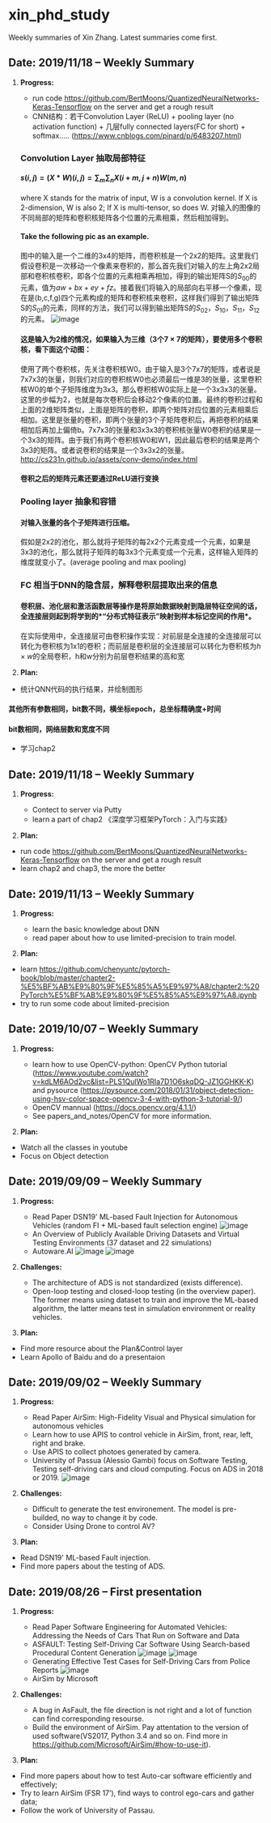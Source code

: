 # xin_phd_study
Weekly summaries of Xin Zhang. Latest summaries come first.

## Date: 2019/11/18 – Weekly Summary

1. **Progress:**
	* run code https://github.com/BertMoons/QuantizedNeuralNetworks-Keras-Tensorflow on the server and get a rough result
	* CNN结构：若干Convolution Layer (ReLU) + pooling layer (no activation function) + 几层fully connected layers(FC for short) + softmax..... (https://www.cnblogs.com/pinard/p/6483207.html)
	### Convolution Layer 抽取局部特征
	#### $s(i,j) = (X*W)(i,j) = \sum_m \sum_n X(i+m,j+n)W(m,n)$
	where X stands for the matrix of input, W is a convolution kernel. If X is 2-dimension, W is also 2; If X is multi-tensor, so does W. 对输入的图像的不同局部的矩阵和卷积核矩阵各个位置的元素相乘，然后相加得到。
	#### Take the following pic as an example. 
	图中的输入是一个二维的3x4的矩阵，而卷积核是一个2x2的矩阵。这里我们假设卷积是一次移动一个像素来卷积的，那么首先我们对输入的左上角2x2局部和卷积核卷积，即各个位置的元素相乘再相加，得到的输出矩阵S的$S_{00}$的元素，值为$aw+bx+ey+fz$。接着我们将输入的局部向右平移一个像素，现在是(b,c,f,g)四个元素构成的矩阵和卷积核来卷积，这样我们得到了输出矩阵S的$S_{01}$的元素，同样的方法，我们可以得到输出矩阵S的$S_{02}$，$S_{10}$，$S_{11}$，$S_{12}$的元素。
	![image](https://github.com/quz105/xin_phd_study/blob/master/images/ck.png)
	#### 这是输入为2维的情况，如果输入为三维（3个$7\times 7$的矩阵），要使用多个卷积核，看下面这个动图：
	使用了两个卷积核，先关注卷积核W0。由于输入是3个7x7的矩阵，或者说是7x7x3的张量，则我们对应的卷积核W0也必须最后一维是3的张量，这里卷积核W0的单个子矩阵维度为3x3。那么卷积核W0实际上是一个3x3x3的张量。这里的步幅为2，也就是每次卷积后会移动2个像素的位置。最终的卷积过程和上面的2维矩阵类似，上面是矩阵的卷积，即两个矩阵对应位置的元素相乘后相加。这里是张量的卷积，即两个张量的3个子矩阵卷积后，再把卷积的结果相加后再加上偏倚b。7x7x3的张量和3x3x3的卷积核张量W0卷积的结果是一个3x3的矩阵。由于我们有两个卷积核W0和W1，因此最后卷积的结果是两个3x3的矩阵。或者说卷积的结果是一个3x3x2的张量。
	http://cs231n.github.io/assets/conv-demo/index.html
	#### 卷积之后的矩阵元素还要通过ReLU进行变换
	### Pooling layer 抽象和容错
	#### 对输入张量的各个子矩阵进行压缩。
	假如是2x2的池化，那么就将子矩阵的每2x2个元素变成一个元素，如果是3x3的池化，那么就将子矩阵的每3x3个元素变成一个元素，这样输入矩阵的维度就变小了。(average pooling and max pooling)
	### FC 相当于DNN的隐含层，解释卷积层提取出来的信息
	#### 卷积层、池化层和激活函数层等操作是将原始数据映射到隐层特征空间的话，全连接层则起到将学到的*“分布式特征表示”映射到样本标记空间的作用*。
	在实际使用中，全连接层可由卷积操作实现：对前层是全连接的全连接层可以转化为卷积核为1x1的卷积；而前层是卷积层的全连接层可以转化为卷积核为$h\times w$的全局卷积，h和w分别为前层卷积结果的高和宽


2. **Plan:**
  * 统计QNN代码的执行结果，并绘制图形
  #### 其他所有参数相同，bit数不同，横坐标epoch，总坐标精确度+时间
  #### bit数相同，网络层数和宽度不同
  * 学习chap2

## Date: 2019/11/18 – Weekly Summary

1. **Progress:**
	* Contect to server via Putty
	* learn a part of chap2 《深度学习框架PyTorch：入门与实践》
	
2. **Plan:**
  * run code https://github.com/BertMoons/QuantizedNeuralNetworks-Keras-Tensorflow on the server and get a rough result
  * learn chap2 and chap3, the more the better

## Date: 2019/11/13 – Weekly Summary

1. **Progress:**
	* learn the basic knowledge about DNN 
	* read paper about how to use limited-precision to train model.

2. **Plan:**
  * learn https://github.com/chenyuntc/pytorch-book/blob/master/chapter2-%E5%BF%AB%E9%80%9F%E5%85%A5%E9%97%A8/chapter2:%20PyTorch%E5%BF%AB%E9%80%9F%E5%85%A5%E9%97%A8.ipynb
  * try to run some code about limited-precision

## Date: 2019/10/07 – Weekly Summary

1. **Progress:**
	* learn how to use OpenCV-python: OpenCV Python tutorial (https://www.youtube.com/watch?v=kdLM6AOd2vc&list=PLS1QulWo1RIa7D1O6skqDQ-JZ1GGHKK-K) and pysource (https://pysource.com/2018/01/31/object-detection-using-hsv-color-space-opencv-3-4-with-python-3-tutorial-9/)
	* OpenCV mannual (https://docs.opencv.org/4.1.1/)
	* See papers_and_notes/OpenCV for more information.

2. **Plan:**
  * Watch all the classes in youtube
  * Focus on Object detection

## Date: 2019/09/09 – Weekly Summary

1. **Progress:**
	* Read Paper DSN19' ML-based Fault Injection for Autonomous Vehicles (random FI + ML-based fault selection engine)
	![image](https://github.com/quz105/xin_phd_study/blob/master/images/ADSArchitecture.png)
	* An Overview of Publicly Available Driving Datasets and Virtual Testing Environments (37 dataset and 22 simulations)
	* Autoware.AI
	![image](https://github.com/quz105/xin_phd_study/blob/master/images/autowave.ai1.png)
	![image](https://github.com/quz105/xin_phd_study/blob/master/images/autowave.ai2.png)
	
2. **Challenges:**
	* The architecture of ADS is not standardized (exists difference).
	* Open-loop testing and closed-loop testing (in the overview paper). The former means using dataset to train and improve the ML-based algorithm, the latter means test in simulation environment or reality vehicles.
	


3. **Plan:**
  * Find more resource about the Plan&Control layer
  * Learn Apollo of Baidu and do a presentaion


## Date: 2019/09/02 – Weekly Summary

1. **Progress:**
	* Read Paper AirSim: High-Fidelity Visual and Physical simulation for autonomous vehicles
	* Learn how to use APIS to control vehicle in AirSim, front, rear, left, right and brake.
	* Use APIS to collect photoes generated by camera.
	* University of Passua (Alessio Gambi) focus on Software Testing, Testing self-driving cars and cloud computing. Focus on ADS in 2018 or 2019.
	![image](https://github.com/quz105/xin_phd_study/blob/master/images/UP%20work.png)
	
	
2. **Challenges:**
	* Difficult to generate the test environement. The model is pre-builded, no way to change it by code.
	* Consider Using Drone to control AV? 


3. **Plan:**
  * Read DSN19' ML-based Fault injection.
  * Find more papers about the testing of ADS.

## Date: 2019/08/26 – First presentation

1. **Progress:**
	* Read Paper Software Engineering for Automated Vehicles: Addressing the Needs of Cars That Run on Software and Data
	* ASFAULT: Testing Self-Driving Car Software Using Search-based Procedural Content Generation
	![image](https://github.com/quz105/xin_phd_study/blob/master/images/AsFault.jpg)
	![image](https://github.com/quz105/xin_phd_study/blob/master/images/genroad.jpg)
	* Generating Effective Test Cases for Self-Driving Cars from Police Reports
	![image](https://github.com/quz105/xin_phd_study/blob/master/images/AC3R.jpg)
	* AirSim by Microsoft
	
	
2. **Challenges:**
	* A bug in AsFault, the file direction is not right and a lot of function can find corresponding resourse.
	* Build the environment of AirSim. Pay attentation to the version of used software(VS2017, Python 3.4 and so on. Find more in https://github.com/Microsoft/AirSim/#how-to-use-it).


3. **Plan:**
  * Find more papers about how to test Auto-car software efficiently and effectively;
  * Try to learn AirSim (FSR 17’), find ways to control ego-cars and gather data;
  * Follow the work of University of Passau.
